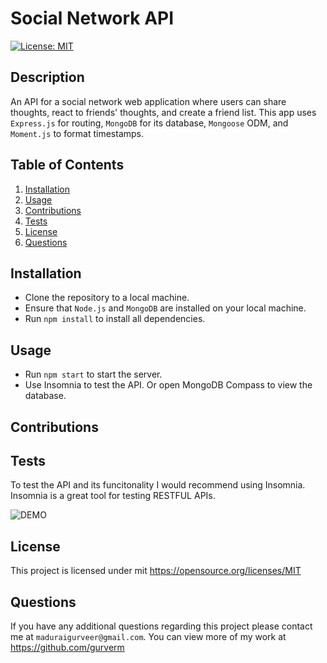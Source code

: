 # Social Network API
  [![License: MIT](https://img.shields.io/badge/License-MIT-yellow.svg)](https://opensource.org/licenses/MIT) 

## Description
An API for a social network web application where users can share thoughts, react to friends' thoughts, and create a friend list. This app uses `Express.js` for routing, `MongoDB` for its database, `Mongoose` ODM, and `Moment.js` to format timestamps.

## Table of Contents
1. [Installation](#installation)
2. [Usage](#usage)
3. [Contributions](#contributions)
4. [Tests](#tests)
5. [License](#license)
6. [Questions](#questions)

## Installation
* Clone the repository to a local machine. 
* Ensure that `Node.js` and `MongoDB` are installed on your local machine.
* Run `npm install` to install all dependencies.


## Usage
* Run `npm start` to start the server.
* Use Insomnia to test the API. Or open MongoDB Compass to view the database.

## Contributions


## Tests
To test the API and its funcitonality I would recommend using Insomnia. Insomnia is a great tool for testing RESTFUL APIs.

![DEMO]()

## License
This project is licensed under mit 
https://opensource.org/licenses/MIT

## Questions
If you have any additional questions regarding this project please contact me at `maduraigurveer@gmail.com`.
You can view more of my work at https://github.com/gurverm
